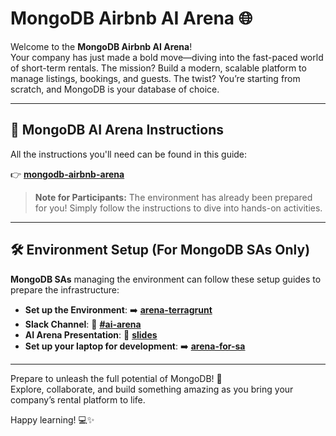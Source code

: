 # MongoDB Airbnb AI Arena 🌐  

Welcome to the **MongoDB Airbnb AI Arena**!  
Your company has just made a bold move—diving into the fast-paced world of short-term rentals. The mission? Build a modern, scalable platform to manage listings, bookings, and guests. The twist? You’re starting from scratch, and MongoDB is your database of choice.

---

## 🔗 MongoDB AI Arena Instructions  

All the instructions you'll need can be found in this guide:  

👉 **[mongodb-airbnb-arena](https://mongoarena.com)**  

> **Note for Participants:** The environment has already been prepared for you! Simply follow the instructions to dive into hands-on activities.

---

## 🛠️ Environment Setup (For MongoDB SAs Only)  

**MongoDB SAs** managing the environment can follow these setup guides to prepare the infrastructure:   

- **Set up the Environment**: ➡️ **[arena-terragrunt](https://github.com/simonegaiera/mongodb-airbnb-workshop/tree/main/utils/arena-terragrunt)**  
- **Slack Channel**: 💬 **[#ai-arena](https://mongodb.enterprise.slack.com/archives/C08JJKV3T0A)**
- **AI Arena Presentation**: 📎 **[slides](https://docs.google.com/presentation/d/1sDx7GytCwkENuoJsc-OIFsyV_tJ6rvwI9KOwoIGDHy0)**
- **Set up your laptop for development**: ➡️ **[arena-for-sa](https://mongoarena.com/environment/personal-vs-code/)**  

---

Prepare to unleash the full potential of MongoDB! 🚀  
Explore, collaborate, and build something amazing as you bring your company’s rental platform to life.

Happy learning! 💻✨